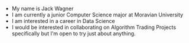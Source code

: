 * My name is Jack Wagner
* I am currently a junior Computer Science major at Moravian University
* I am interested in a career in Data Science 
* I would be interested in collaborating on Algorithm Trading Projects specifically but I'm open to try just about anything.

